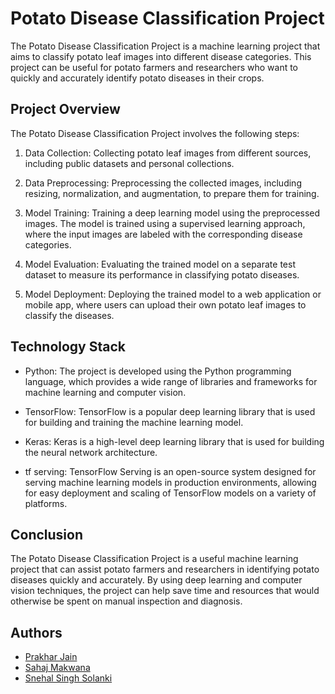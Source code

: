 
# Potato Disease Classification Project

The Potato Disease Classification Project is a machine learning project that aims to classify potato leaf images into different disease categories. This project can be useful for potato farmers and researchers who want to quickly and accurately identify potato diseases in their crops.

## Project Overview

The Potato Disease Classification Project involves the following steps:

1. Data Collection: Collecting potato leaf images from different sources, including public datasets and personal collections.

2. Data Preprocessing: Preprocessing the collected images, including resizing, normalization, and augmentation, to prepare them for training.

3. Model Training: Training a deep learning model using the preprocessed images. The model is trained using a supervised learning approach, where the input images are labeled with the corresponding disease categories.

4. Model Evaluation: Evaluating the trained model on a separate test dataset to measure its performance in classifying potato diseases.

5. Model Deployment: Deploying the trained model to a web application or mobile app, where users can upload their own potato leaf images to classify the diseases.

## Technology Stack

* Python: The project is developed using the Python programming language, which provides a wide range of libraries and frameworks for machine learning and computer vision.

* TensorFlow: TensorFlow is a popular deep learning library that is used for building and training the machine learning model.

* Keras: Keras is a high-level deep learning library that is used for building the neural network architecture.

* tf serving: TensorFlow Serving is an open-source system designed for serving machine learning models in production environments, allowing for easy deployment and scaling of TensorFlow models on a variety of platforms.

## Conclusion

The Potato Disease Classification Project is a useful machine learning project that can assist potato farmers and researchers in identifying potato diseases quickly and accurately. By using deep learning and computer vision techniques, the project can help save time and resources that would otherwise be spent on manual inspection and diagnosis.




## Authors

- [Prakhar Jain](https://www.github.com/Prakharjain1211)
- [Sahaj Makwana](https://www.github.com/sahaj-makwana)
- [Snehal Singh Solanki](https://www.github.com/singhSnehal)



